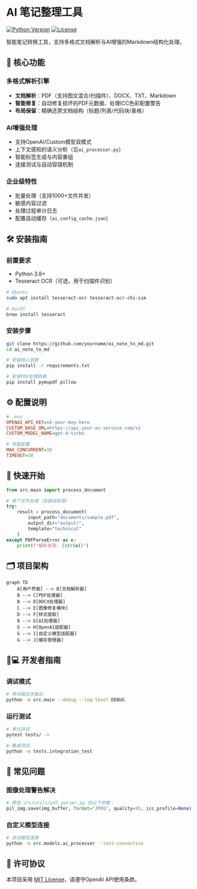 # AI 笔记整理工具

[![Python Version](https://img.shields.io/badge/python-3.8%2B-blue.svg)](https://www.python.org/)
[![License](https://img.shields.io/badge/license-MIT-green.svg)](LICENSE)

智能笔记转换工具，支持多格式文档解析与AI增强的Markdown结构化处理。

## 🌟 核心功能

### 多格式解析引擎
- **文档解析**：PDF（支持图文混合/扫描件）、DOCX、TXT、Markdown
- **智能修复**：自动修复损坏的PDF元数据、处理ICC色彩配置警告
- **布局保留**：精确还原文档结构（标题/列表/代码块/表格）

### AI增强处理
- 支持OpenAI/Custom模型双模式
- 上下文感知的语义分析（见`ai_processor.py`）
- 智能标签生成与内容重组
- 连接测试与自动容错机制

### 企业级特性
- 批量处理（支持1000+文件并发）
- 敏感内容过滤
- 处理过程审计日志
- 配置自动缓存（`ai_config_cache.json`）

## 🛠️ 安装指南

### 前置要求
- Python 3.8+
- Tesseract OCR（可选，用于扫描件识别）
```bash
# Ubuntu
sudo apt install tesseract-ocr tesseract-ocr-chi-sim

# macOS
brew install tesseract
```

### 安装步骤
```bash
git clone https://github.com/yourname/ai_note_to_md.git
cd ai_note_to_md

# 安装核心依赖
pip install -r requirements.txt

# 安装PDF处理依赖
pip install pymupdf pillow
```

## ⚙️ 配置说明
```ini
# .env
OPENAI_API_KEY=sk-your-key-here
CUSTOM_BASE_URL=https://api.your-ai-service.com/v1
CUSTOM_MODEL_NAME=gpt-4-turbo

# 性能配置
MAX_CONCURRENT=10
TIMEOUT=30
```

## 🚀 快速开始
```python
from src.main import process_document

# 单个文件处理（含错误处理）
try:
    result = process_document(
        input_path="documents/sample.pdf",
        output_dir="output/",
        template="technical"
    )
except PDFParseError as e:
    print(f"解析失败: {str(e)}")
```

## 🗂️ 项目架构
```mermaid
graph TD
    A[用户界面] --> B[文档解析器]
    B --> C[PDF处理器]
    B --> D[DOCX处理器]
    C --> E[图像修复模块]
    D --> F[样式提取]
    B --> G[AI处理器]
    G --> H[OpenAI适配器]
    G --> I[自定义模型适配器]
    G --> J[缓存管理器]
```

## 🧑💻 开发者指南

### 调试模式
```bash
# 带详细日志输出
python -m src.main --debug --log-level DEBUG
```

### 运行测试
```bash
# 单元测试
pytest tests/ -v

# 集成测试
python -m tests.integration_test
```

## 📌 常见问题

### 图像处理警告解决
```python
# 修改 src/utils/pdf_parser.py 的以下参数：
pil_img.save(img_buffer, format="JPEG", quality=95, icc_profile=None)
```

### 自定义模型连接
```bash
# 测试模型连接
python -m src.models.ai_processor --test-connection
```

## 📄 许可协议
本项目采用 [MIT License](LICENSE)，请遵守OpenAI API使用条款。
